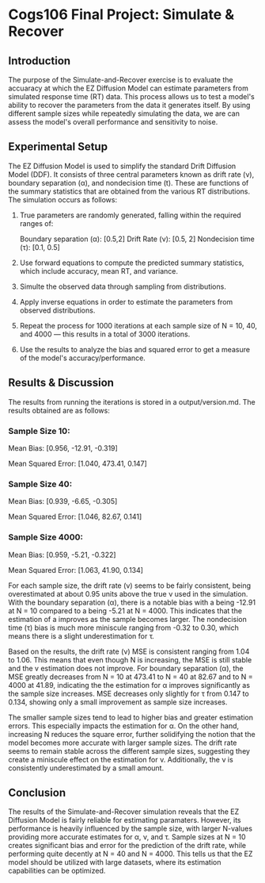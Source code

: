 # Cogs106 Final Project: Simulate & Recover 


## Introduction
The purpose of the Simulate-and-Recover exercise is to evaluate the accuaracy at which the EZ Diffusion Model can estimate parameters from simulated response time (RT) data. This process allows us to test a model's ability to recover the parameters 
from the data it generates itself. By using different sample sizes while repeatedly simulating the data, we are can assess the model's overall performance and sensitivity to noise.

## Experimental Setup
The EZ Diffusion Model is used to simplify the standard Drift Diffusion Model (DDF). It consists of three central parameters known as drift rate (ν), boundary separation (α), and nondecision time (t). These are functions of the summary statistics that are obtained from the various RT distributions. The simulation occurs as follows:

1. True parameters are randomly generated, falling within the required ranges of:

   Boundary separation (α): [0.5,2]
   Drift Rate (ν): [0.5, 2]
   Nondecision time (τ): [0.1, 0.5]

2. Use forward equations to compute the predicted summary statistics, which include accuracy, mean RT, and variance.
3. Simulte the observed data through sampling from distributions.
4. Apply inverse equations in order to estimate the parameters from observed distributions.
5. Repeat the process for 1000 iterations at each sample size of N = 10, 40, and 4000 — this results in a total of 3000 iterations.
6. Use the results to analyze the bias and squared error to get a measure of the model's accuracy/performance.

## Results & Discussion
The results from running the iterations is stored in a output/version.md. The results obtained are as follows:

### Sample Size 10:

Mean Bias: [0.956, -12.91, -0.319]

Mean Squared Error: [1.040, 473.41, 0.147]

### Sample Size 40:

Mean Bias: [0.939, -6.65, -0.305]

Mean Squared Error: [1.046, 82.67, 0.141]

### Sample Size 4000:

Mean Bias: [0.959, -5.21, -0.322]

Mean Squared Error: [1.063, 41.90, 0.134]

For each sample size, the drift rate (ν) seems to be fairly consistent, being overestimated at about 0.95 units above the true ν used in the simulation. With the boundary separation (α), there is a notable bias with a being -12.91 at N = 10 compared to a being -5.21 at N = 4000. This indicates that the estimation of a improves as the sample becomes larger. The nondecision time (τ) bias is much more miniscule ranging from -0.32 to 0.30, which means there is a slight underestimation for τ. 

Based on the results, the drift rate (ν) MSE is consistent ranging from 1.04 to 1.06. This means that even though N is increasing, the MSE is still stable and the v estimation does not improve. For boundary separation (α), the MSE greatly decreases from N = 10 at 473.41 to N = 40 at 82.67 and to N = 4000 at 41.89, indicating the the estimation for α improves significantly as the sample size increases. MSE decreases only slightly for τ from 0.147 to 0.134, showing only a small improvement as sample size increases. 

The smaller sample sizes tend to lead to higher bias and greater estimation errors. This especially impacts the estimation for α. On the other hand, increasing N reduces the square error, further solidifying the notion that the model becomes more accurate with larger sample sizes. The drift rate seems to remain stable across the different sample sizes, suggesting they create a miniscule effect on the estimation for ν. Additionally, the ν is consistently underestimated by a small amount. 

## Conclusion
The results of the Simulate-and-Recover simulation reveals that the EZ Diffusion Model is fairly reliable for estimating paramaters. However, its performance is heavily influenced by the sample size, with larger N-values providing more accurate estimates for α, ν, and τ. Sample sizes at N = 10 creates significant bias and error for the prediction of the drift rate, while performing quite decently at N = 40 and N = 4000. This tells us that the EZ model should be utilized with large datasets, where its estimation capabilities can be optimized. 



